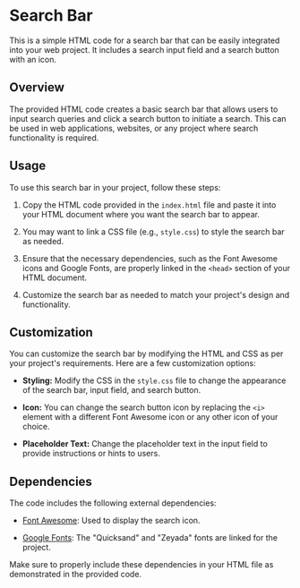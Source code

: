# Search Bar

This is a simple HTML code for a search bar that can be easily integrated into your web project. It includes a search input field and a search button with an icon.

## Overview

The provided HTML code creates a basic search bar that allows users to input search queries and click a search button to initiate a search. This can be used in web applications, websites, or any project where search functionality is required.

## Usage

To use this search bar in your project, follow these steps:

1. Copy the HTML code provided in the `index.html` file and paste it into your HTML document where you want the search bar to appear.

2. You may want to link a CSS file (e.g., `style.css`) to style the search bar as needed.

3. Ensure that the necessary dependencies, such as the Font Awesome icons and Google Fonts, are properly linked in the `<head>` section of your HTML document.

4. Customize the search bar as needed to match your project's design and functionality.

## Customization

You can customize the search bar by modifying the HTML and CSS as per your project's requirements. Here are a few customization options:

- **Styling:** Modify the CSS in the `style.css` file to change the appearance of the search bar, input field, and search button.

- **Icon:** You can change the search button icon by replacing the `<i>` element with a different Font Awesome icon or any other icon of your choice.

- **Placeholder Text:** Change the placeholder text in the input field to provide instructions or hints to users.

## Dependencies

The code includes the following external dependencies:

- [Font Awesome](https://fontawesome.com/): Used to display the search icon.

- [Google Fonts](https://fonts.google.com/): The "Quicksand" and "Zeyada" fonts are linked for the project.

Make sure to properly include these dependencies in your HTML file as demonstrated in the provided code.
